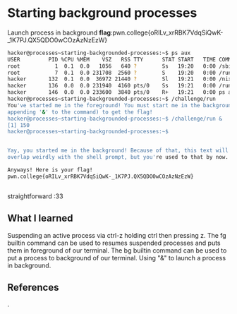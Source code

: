 # Starting background processes
Launch process in background
**flag**:pwn.college{oRILv_xrRBK7VdqSiQwK-_1K7PJ.QX5QDO0wCOzAzNzEzW}



```bash
hacker@processes~starting-backgrounded-processes:~$ ps aux
USER         PID %CPU %MEM    VSZ   RSS TTY      STAT START   TIME COMMAND
root           1  0.1  0.0   1056   640 ?        Ss   19:20   0:00 /sbin/docker-init -- /nix/var/nix/profiles/dojo-workspace/bin/dojo-init /run/do
root           7  0.1  0.0 231708  2560 ?        S    19:20   0:00 /run/dojo/bin/sleep 6h
hacker       132  0.1  0.0  36972 21440 ?        Sl   19:21   0:00 /nix/store/g0q8n7xfjp7znj41hcgrq893a9m0i474-ttyd-1.7.7/bin/ttyd --port 7681 --i
hacker       136  0.0  0.0 231940  4160 pts/0    Ss   19:21   0:00 /run/dojo/bin/bash --login
hacker       146  0.0  0.0 233600  3840 pts/0    R+   19:21   0:00 ps aux
hacker@processes~starting-backgrounded-processes:~$ /challenge/run
You've started me in the foreground! You must start me in the background (by 
appending '&' to the command) to get the flag!
hacker@processes~starting-backgrounded-processes:~$ /challenge/run &
[1] 150
hacker@processes~starting-backgrounded-processes:~$ 


Yay, you started me in the background! Because of that, this text will probably 
overlap weirdly with the shell prompt, but you're used to that by now...

Anyways! Here is your flag!
pwn.college{oRILv_xrRBK7VdqSiQwK-_1K7PJ.QX5QDO0wCOzAzNzEzW}



```
straightforward :33
## What I learned
Suspending an active process via ctrl-z
holding ctrl then pressing z.
The fg builtin command can be used to resumes suspended processes and puts them in foreground of our terminal.
The bg builtin command can be used to put a process to background of our terminal.
Using "&" to launch a process in background.


## References 
.